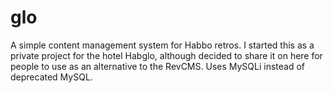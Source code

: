 # glo
A simple content management system for Habbo retros. I started this as a private project for the hotel Habglo, although decided to share it on here for people to use as an alternative to the RevCMS. Uses MySQLi instead of deprecated MySQL.
